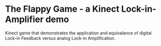 # The Flappy Game - a Kinect Lock-in-Amplifier demo

Kinect game that demonstrates the application and equivalance of digital Lock-in Feedback versus analog Lock-in Amplification.
